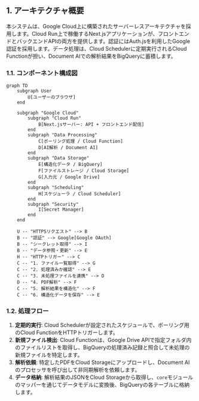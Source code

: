 ## 1. アーキテクチャ概要

本システムは、Google Cloud上に構築されたサーバーレスアーキテクチャを採用します。Cloud Run上で稼働するNext.jsアプリケーションが、フロントエンドとバックエンドAPIの両方を提供します。認証にはAuth.jsを利用したGoogle認証を採用します。データ処理は、Cloud Schedulerに定期実行されるCloud Functionが担い、Document AIでの解析結果をBigQueryに蓄積します。

### 1.1. コンポーネント構成図

```mermaid
graph TD
    subgraph User
        U[ユーザーのブラウザ]
    end

    subgraph "Google Cloud"
        subgraph "Cloud Run"
            B[Next.jsサーバー: API + フロントエンド配信]
        end
        subgraph "Data Processing"
            C[ポーリング処理 / Cloud Function]
            D[AI解析 / Document AI]
        end
        subgraph "Data Storage"
            E[構造化データ / BigQuery]
            F[ファイルストレージ / Cloud Storage]
            G[入力元 / Google Drive]
        end
        subgraph "Scheduling"
            H[スケジューラ / Cloud Scheduler]
        end
        subgraph "Security"
            I[Secret Manager]
        end
    end

    U -- "HTTPSリクエスト" --> B
    B -- "認証" --> Google[Google OAuth]
    B -- "シークレット取得" --> I
    B -- "データ参照・更新" --> E
    H -- "HTTPトリガー" --> C
    C -- "1. ファイル一覧取得" --> G
    C -- "2. 処理済みか確認" --> E
    C -- "3. 未処理ファイルを連携" --> D
    D -- "4. PDF解析" --> F
    C -- "5. 解析結果を構造化" --> F
    C -- "6. 構造化データを保存" --> E
```

### 1.2. 処理フロー
1.  **定期的実行**: Cloud Schedulerが設定されたスケジュールで、ポーリング用のCloud FunctionをHTTPトリガーします。
2.  **新規ファイル検出**: Cloud Functionは、Google Drive APIで指定フォルダ内のファイルリストを取得し、BigQueryの処理済み記録と照合して未処理の新規ファイルを特定します。
3.  **解析依頼**: 特定したPDFをCloud Storageにアップロードし、Document AIのプロセッサを呼び出して非同期解析を依頼します。
4.  **データ格納**: 解析結果のJSONをCloud Storageから取得し、`core`モジュールのマッパーを通じてデータモデルに変換後、BigQueryの各テーブルに格納します。
